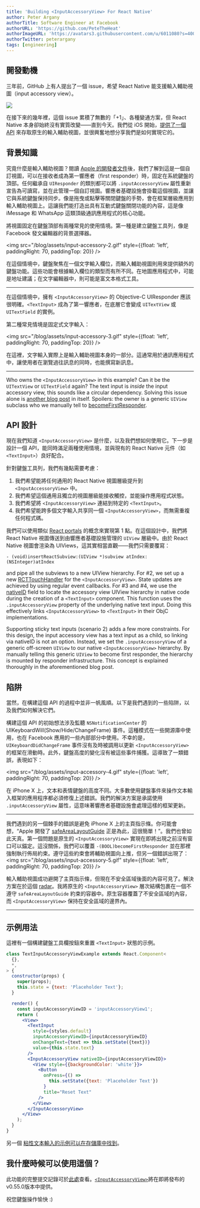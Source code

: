 ```yaml
---
title: 'Building <InputAccessoryView> For React Native'
author: Peter Argany
authorTitle: Software Engineer at Facebook
authorURL: 'https://github.com/PeteTheHeat'
authorImageURL: 'https://avatars3.githubusercontent.com/u/6011080?s=400&u=028e28081107d0ab16a5cb22baca43c080f5fa50&v=4'
authorTwitter: peterargany
tags: [engineering]
---
```


## 開發動機

三年前，GitHub 上有人提出了一個 issue，希望 React Native 能支援輸入輔助視圖（input accessory view）。

<img src="/blog/assets/input-accessory-1.png" />

在接下來的幾年裡，這個 issue 累積了無數的「+1」、各種變通方案，但 React Native 本身卻始終沒有實質改變——直到今天。我們從 iOS 開始，[提供了一個 API](/docs/inputaccessoryview) 來存取原生的輸入輔助視圖，並很興奮地想分享我們是如何實現它的。

## 背景知識

究竟什麼是輸入輔助視圖？閱讀 [Apple 的開發者文件](https://developer.apple.com/documentation/uikit/uiresponder/1621119-inputaccessoryview?language=objc)後，我們了解到這是一個自訂視圖，可以在接收者成為第一響應者（first responder）時，固定在系統鍵盤的頂部。任何繼承自 `UIResponder` 的類別都可以將 `.inputAccessoryView` 屬性重新宣告為可讀寫，並在此管理一個自訂視圖。響應者基礎設施會掛載這個視圖，並讓它與系統鍵盤保持同步。像是拖曳或點擊等關閉鍵盤的手勢，會在框架層級應用到輸入輔助視圖上。這讓我們能打造出具有互動式鍵盤關閉功能的內容，這是像 iMessage 和 WhatsApp 這類頂級通訊應用程式的核心功能。

將視圖固定在鍵盤頂部有兩種常見的使用情境。第一種是建立鍵盤工具列，像是 Facebook 發文編輯器的背景選擇器。

<img src="/blog/assets/input-accessory-2.gif" style={{float: 'left', paddingRight: 70, paddingTop: 20}} />

在這個情境中，鍵盤聚焦在一個文字輸入欄位，而輸入輔助視圖則用來提供額外的鍵盤功能。這些功能會根據輸入欄位的類型而有所不同。在地圖應用程式中，可能是地址建議；在文字編輯器中，則可能是富文本格式工具。

<hr style={{clear: 'both', marginBottom: 20}} />

在這個情境中，擁有 `<InputAccessoryView>` 的 Objective-C UIResponder 應該很明確。`<TextInput>` 成為了第一響應者，在底層它會變成 `UITextView` 或 `UITextField` 的實例。

第二種常見情境是固定式文字輸入：

<img src="/blog/assets/input-accessory-3.gif" style={{float: 'left', paddingRight: 70, paddingTop: 20}} />

在這裡，文字輸入實際上是輸入輔助視圖本身的一部分。這通常用於通訊應用程式中，讓使用者在瀏覽過往訊息的同時，也能撰寫新訊息。

<hr style={{clear: 'both', marginBottom: 20}} />

Who owns the `<InputAccessoryView>` in this example? Can it be the `UITextView` or `UITextField` again? The text input is _inside_ the input accessory view, this sounds like a circular dependency. Solving this issue alone is [another blog post](https://derpturkey.com/uitextfield-docked-like-ios-messenger/) in itself. Spoilers: the owner is a generic `UIView` subclass who we manually tell to [becomeFirstResponder](https://developer.apple.com/documentation/uikit/uiresponder/1621113-becomefirstresponder?language=objc).

## API 設計

現在我們知道 `<InputAccessoryView>` 是什麼，以及我們想如何使用它。下一步是設計一個 API，能同時滿足兩種使用情境，並與現有的 React Native 元件（如 `<TextInput>`）良好配合。

針對鍵盤工具列，我們有幾點需要考慮：

1. 我們希望能將任何通用的 React Native 視圖層級提升到 `<InputAccessoryView>` 中。
2. 我們希望這個通用且獨立的視圖層級能接收觸控，並能操作應用程式狀態。
3. 我們希望將 `<InputAccessoryView>` 連結到特定的 `<TextInput>`。
4. 我們希望能跨多個文字輸入共享同一個 `<InputAccessoryView>`，而無需重複任何程式碼。

我們可以使用類似 [React portals](https://reactjs.org/docs/portals.html) 的概念來實現第 1 點。在這個設計中，我們將 React Native 視圖傳送到由響應者基礎設施管理的 `UIView` 層級中。由於 React Native 視圖會渲染為 UIViews，這其實相當直觀——我們只需要覆寫：

`- (void)insertReactSubview:(UIView *)subview atIndex:(NSInteger)atIndex`

and pipe all the subviews to a new UIView hierarchy. For #2, we set up a new [RCTTouchHandler](https://github.com/facebook/react-native/blob/master/React/Base/RCTTouchHandler.h) for the `<InputAccessoryView>`. State updates are achieved by using regular event callbacks. For #3 and #4, we use the [nativeID](https://github.com/facebook/react-native/blob/master/React/Views/UIView%2BReact.h#L28) field to locate the accessory view UIView hierarchy in native code during the creation of a `<TextInput>` component. This function uses the `.inputAccessoryView` property of the underlying native text input. Doing this effectively links `<InputAccessoryView>` to `<TextInput>` in their ObjC implementations.

Supporting sticky text inputs (scenario 2) adds a few more constraints. For this design, the input accessory view has a text input as a child, so linking via nativeID is not an option. Instead, we set the `.inputAccessoryView` of a generic off-screen `UIView` to our native `<InputAccessoryView>` hierarchy. By manually telling this generic `UIView` to become first responder, the hierarchy is mounted by responder infrastructure. This concept is explained thoroughly in the aforementioned blog post.

## 陷阱

當然，在構建這個 API 的過程中並非一帆風順。以下是我們遇到的一些陷阱，以及我們如何解決它們。

構建這個 API 的初始想法涉及監聽 `NSNotificationCenter` 的 UIKeyboardWill(Show/Hide/ChangeFrame) 事件。這種模式在一些開源庫中使用，也在 Facebook 應用的一些內部部分中使用。不幸的是，`UIKeyboardDidChangeFrame` 事件沒有及時被調用以更新 `<InputAccessoryView>` 的框架在滑動時。此外，鍵盤高度的變化沒有被這些事件捕獲。這導致了一類錯誤，表現如下：

<img src="/blog/assets/input-accessory-4.gif" style={{float: 'left', paddingRight: 70, paddingTop: 20}} />

在 iPhone X 上，文本和表情鍵盤的高度不同。大多數使用鍵盤事件來操作文本輸入框架的應用程序都必須修復上述錯誤。我們的解決方案是承諾使用 `.inputAccessoryView` 屬性，這意味著響應者基礎設施會處理這樣的框架更新。

<hr style={{clear: 'both', marginBottom: 20}} />

我們遇到的另一個棘手的錯誤是避免 iPhone X 上的主頁指示條。你可能會想，“Apple 開發了 [safeAreaLayoutGuide](https://developer.apple.com/documentation/uikit/uiview/2891102-safearealayoutguide?language=objc) 正是為此，這很簡單！”。我們也曾如此天真。第一個問題是原生的 `<InputAccessoryView>` 實現在即將出現之前沒有窗口可以錨定。這沒關係，我們可以覆蓋 `-(BOOL)becomeFirstResponder` 並在那裡強制執行佈局約束。遵守這些約束會將輔助視圖向上推，但另一個錯誤出現了：<img src="/blog/assets/input-accessory-5.gif" style={{float: 'left', paddingRight: 70, paddingTop: 20}} />

輸入輔助視圖成功避開了主頁指示條，但現在不安全區域後面的內容可見了。解決方案在於這個 [radar](https://www.openradar.me/34411433)。我將原生的 `<InputAccessoryView>` 層次結構包裹在一個不遵守 `safeAreaLayoutGuide` 約束的容器中。原生容器覆蓋了不安全區域的內容，而 `<InputAccessoryView>` 保持在安全區域的邊界內。

<hr style={{clear: 'both', marginBottom: 20}} />

## 示例用法

這裡有一個構建鍵盤工具欄按鈕來重置 `<TextInput>` 狀態的示例。

```jsx
class TextInputAccessoryViewExample extends React.Component<
  {},
  *,
> {
  constructor(props) {
    super(props);
    this.state = {text: 'Placeholder Text'};
  }

  render() {
    const inputAccessoryViewID = 'inputAccessoryView1';
    return (
      <View>
        <TextInput
          style={styles.default}
          inputAccessoryViewID={inputAccessoryViewID}
          onChangeText={text => this.setState({text})}
          value={this.state.text}
        />
        <InputAccessoryView nativeID={inputAccessoryViewID}>
          <View style={{backgroundColor: 'white'}}>
            <Button
              onPress={() =>
                this.setState({text: 'Placeholder Text'})
              }
              title="Reset Text"
            />
          </View>
        </InputAccessoryView>
      </View>
    );
  }
}
```

另一個 [粘性文本輸入的示例可以在存儲庫中找到](https://github.com/facebook/react-native/blob/84ef7bc372ad870127b3e1fb8c13399fe09ecd4d/RNTester/js/InputAccessoryViewExample.js)。

## 我什麼時候可以使用這個？

此功能的完整提交記錄可於[此處](https://github.com/facebook/react-native/commit/38197c8230657d567170cdaf8ff4bbb4aee732b8)查看。[`<InputAccessoryView>`](/docs/next/inputaccessoryview)將在即將發布的v0.55.0版本中提供。

祝您鍵盤操作愉快 :)